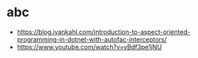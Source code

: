 # abc

- https://blog.ivankahl.com/introduction-to-aspect-oriented-programming-in-dotnet-with-autofac-interceptors/
- https://www.youtube.com/watch?v=vBdf3pe1jNU